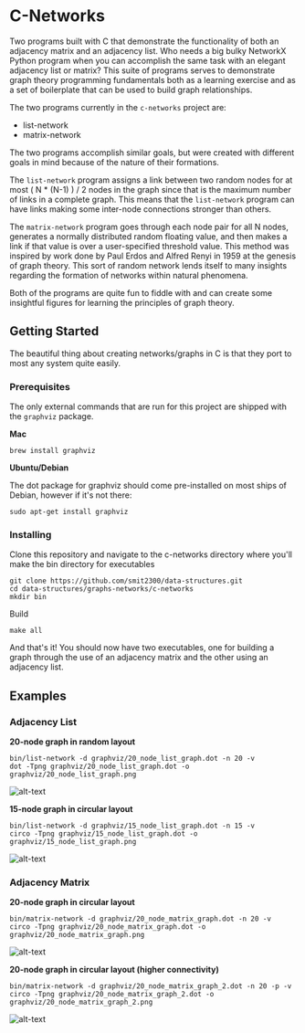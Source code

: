 # C-Networks

Two programs built with C that demonstrate the functionality of both an adjacency matrix and an adjacency list. Who needs a big bulky NetworkX Python program when you can accomplish the same task with an elegant adjacency list or matrix? This suite of programs serves to demonstrate graph theory programming fundamentals both as a learning exercise and as a set of boilerplate that can be used to build graph relationships.

The two programs currently in the `c-networks` project are:
 * list-network
 * matrix-network

The two programs accomplish similar goals, but were created with different goals in mind because of the nature of their formations.

The `list-network` program assigns a link between two random nodes for at most ( N * (N-1) ) / 2 nodes in the graph since that is the maximum number of links in a complete graph. This means that the `list-network` program can have links making some inter-node connections stronger than others.

The `matrix-network` program goes through each node pair for all N nodes, generates a normally distributed random floating value, and then makes a link if that value is over a user-specified threshold value. This method was inspired by work done by Paul Erdos and Alfred Renyi in 1959 at the genesis of graph theory. This sort of random network lends itself to many insights regarding the formation of networks within natural phenomena.

Both of the programs are quite fun to fiddle with and can create some insightful figures for learning the principles of graph theory.

## Getting Started

The beautiful thing about creating networks/graphs in C is that they port to most any system quite easily.

### Prerequisites
The only external commands that are run for this project are shipped with the `graphviz` package.

**Mac**
```
brew install graphviz
```

**Ubuntu/Debian**

The dot package for graphviz should come pre-installed on most ships of Debian, however if it's not there:
```
sudo apt-get install graphviz
```

### Installing
Clone this repository and navigate to the c-networks directory where you'll make the bin directory for executables
```
git clone https://github.com/smit2300/data-structures.git
cd data-structures/graphs-networks/c-networks
mkdir bin
```

Build
```
make all
```

And that's it! You should now have two executables, one for building a graph through the use of an adjacency matrix and the other using an adjacency list.

## Examples

### Adjacency List
**20-node graph in random layout**
```
bin/list-network -d graphviz/20_node_list_graph.dot -n 20 -v
dot -Tpng graphviz/20_node_list_graph.dot -o graphviz/20_node_list_graph.png
```
![alt-text](graphviz/20_node_list_graph.png)

**15-node graph in circular layout**
```
bin/list-network -d graphviz/15_node_list_graph.dot -n 15 -v
circo -Tpng graphviz/15_node_list_graph.dot -o graphviz/15_node_list_graph.png
```
![alt-text](graphviz/15_node_list_graph.png)

### Adjacency Matrix
**20-node graph in circular layout**
```
bin/matrix-network -d graphviz/20_node_matrix_graph.dot -n 20 -v
circo -Tpng graphviz/20_node_matrix_graph.dot -o graphviz/20_node_matrix_graph.png
```
![alt-text](graphviz/20_node_matrix_graph.png)

**20-node graph in circular layout (higher connectivity)**
```
bin/matrix-network -d graphviz/20_node_matrix_graph_2.dot -n 20 -p -v
circo -Tpng graphviz/20_node_matrix_graph_2.dot -o graphviz/20_node_matrix_graph_2.png
```
![alt-text](graphviz/20_node_matrix_graph_2.png)
